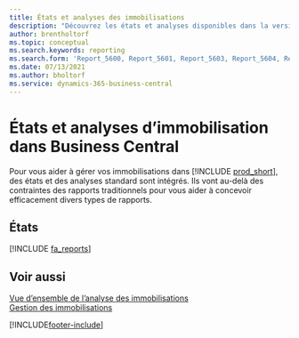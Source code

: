 ```yaml
---
title: États et analyses des immobilisations
description: "Découvrez les états et analyses disponibles dans la version standard de Business\_Central afin que vous puissiez suivre vos immobilisations."
author: brentholtorf
ms.topic: conceptual
ms.search.keywords: reporting
ms.search.form: 'Report_5600, Report_5601, Report_5603, Report_5604, Report_5605, Report_5606, Report_5607, Report_5608, Report_5610'
ms.date: 07/13/2021
ms.author: bholtorf
ms.service: dynamics-365-business-central
---
```

# États et analyses d’immobilisation dans Business Central

Pour vous aider à gérer vos immobilisations dans [!INCLUDE [prod_short](includes/prod_short.md)], des états et des analyses standard sont intégrés. Ils vont au-delà des contraintes des rapports traditionnels pour vous aider à concevoir efficacement divers types de rapports.  

## États
[!INCLUDE [fa_reports](includes/fa-reports-include.md)]


## Voir aussi

[Vue d’ensemble de l’analyse des immobilisations](fa-analytics-overview.md)   
[Gestion des immobilisations](fa-manage.md)  

[!INCLUDE[footer-include](includes/footer-banner.md)]
